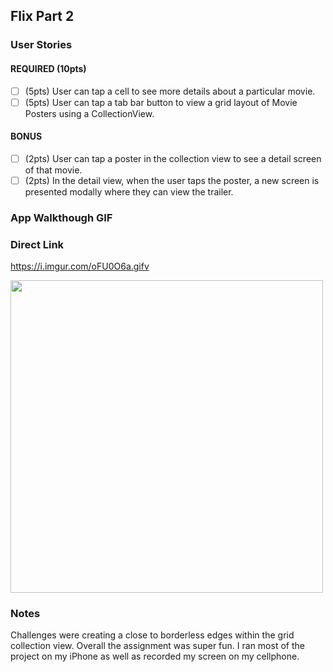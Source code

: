 ## Flix Part 2

### User Stories

#### REQUIRED (10pts)
- [ ] (5pts) User can tap a cell to see more details about a particular movie.
- [ ] (5pts) User can tap a tab bar button to view a grid layout of Movie Posters using a CollectionView.

#### BONUS
- [ ] (2pts) User can tap a poster in the collection view to see a detail screen of that movie.
- [ ] (2pts) In the detail view, when the user taps the poster, a new screen is presented modally where they can view the trailer.

### App Walkthough GIF
### Direct Link
https://i.imgur.com/oFU0O6a.gifv 

<img src="https://imgur.com/oFU0O6a" width=500><br>

### Notes
Challenges were creating a close to borderless edges within the grid collection view. Overall the assignment was super fun. I ran most of the project on my iPhone as well as recorded my screen on my cellphone.
